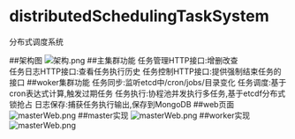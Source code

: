 # distributedSchedulingTaskSystem
分布式调度系统

##架构图
![架构.png](https://github.com/xiaxichen/distributedSchedulingTaskSystem/blob/master/doc/%E5%88%86%E5%B8%83%E5%BC%8F%E8%B0%83%E5%BA%A6%E6%9E%B6%E6%9E%84.png)
##主集群功能
任务管理HTTP接口:增删改查   
任务日志HTTP接口:查看任务执行历史
任务控制HTTP接口:提供强制结束任务的接口
##woker集群功能
任务同步:监听etcd中/cron/jobs/目录变化
任务调度:基于cron表达式计算,触发过期任务
任务执行:协程池并发执行多任务,基于etcdf分布式锁抢占
日志保存:捕获任务执行输出,保存到MongoDB
##web页面
![masterWeb.png](https://github.com/xiaxichen/distributedSchedulingTaskSystem/blob/master/doc/masterWeb.png)
##master实现
![masterWeb.png](https://github.com/xiaxichen/distributedSchedulingTaskSystem/blob/master/doc/master%E5%AE%9E%E7%8E%B0.png)
##worker实现
![masterWeb.png](https://github.com/xiaxichen/distributedSchedulingTaskSystem/blob/master/doc/woker%E5%AE%9E%E7%8E%B0.png)